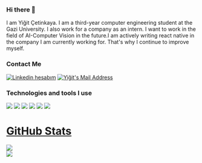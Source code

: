 ### Hi there 👋
I am Yiğit Çetinkaya. I am a third-year computer engineering student at the Gazi University. I also work for a company as an intern. I want to work in the field of AI-Computer Vision in the future.I am actively writing react native in the company I am currently working for. That's why I continue to improve myself.

<h3> Contact Me </h3>
  <a href="https://www.linkedin.com/in/yigitcetinkaya/" target="_blank" rel="nofollow"><img alt="Linkedin hesabım" src="https://img.shields.io/badge/LinkedIn-0077B5?style=for-the-badge&logo=linkedin&logoColor=white" /></a>
  <a href="mailto:yigitcetinkaya88@gmail.com" target="_blank" rel="nofollow"><img alt="Yiğit's Mail Address" src="https://img.shields.io/badge/Gmail-D14836?style=for-the-badge&logo=gmail&logoColor=white" /></a>
 <h3>Technologies and tools I use</h3>
 
<img src=" https://img.shields.io/badge/Python-3776AB?style=for-the-badge&logo=python&logoColor=white "></img>
<img src=" https://img.shields.io/badge/JavaScript-F7DF1E?style=for-the-badge&logo=javascript&logoColor=black "></img>
<img src="https://img.shields.io/badge/Microsoft_SQL_Server-CC2927?style=for-the-badge&logo=microsoft-sql-server&logoColor=white"></img>
<img src="https://img.shields.io/badge/Windows-0078D6?style=for-the-badge&logo=windows&logoColor=white"></img>
<img src="https://img.shields.io/badge/Java-ED8B00?style=for-the-badge&logo=java&logoColor=white"></img>
 <img src="https://img.shields.io/badge/Android-3DDC84?style=for-the-badge&logo=android&logoColor=white"></img> 

# [GitHub Stats]( https://github.com/Ctnn)

<a href="https://github.com/Ctnn">
<img src="https://github-readme-stats.vercel.app/api?username=Ctnn&theme=radical" />

</a>

</br>
<a href="https://github.com/Ctnn">
<img src="https://github-readme-stats.vercel.app/api/top-langs/?username=Ctnn&layout=compact&theme=radical" />
</a>
